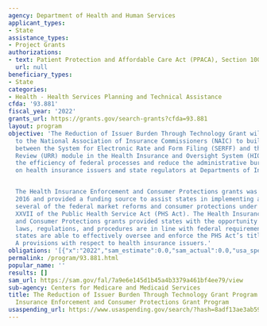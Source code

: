 ```yaml
---
agency: Department of Health and Human Services
applicant_types:
- State
assistance_types:
- Project Grants
authorizations:
- text: Patient Protection and Affordable Care Act (PPACA), Section 1003.
  url: null
beneficiary_types:
- State
categories:
- Health - Health Services Planning and Technical Assistance
cfda: '93.881'
fiscal_year: '2022'
grants_url: https://grants.gov/search-grants?cfda=93.881
layout: program
objective: 'The Reduction of Issuer Burden Through Technology Grant will provide funding
  to the National Association of Insurance Commissioners (NAIC) to build an IT connection
  between the System for Electronic Rate and Form Filing (SERFF) and the Unified Rate
  Review (URR) module in the Health Insurance and Oversight System (HIOS) to increase
  the efficiency of federal processes and reduce the administrative burden imposed
  on health insurance issuers and state regulators at Departments of Insurance.


  The Health Insurance Enforcement and Consumer Protections grants was awarded in
  2016 and provided a funding source to assist states in implementing and planning
  several of the federal market reforms and consumer protections under Part A of Title
  XXVII of the Public Health Service Act (PHS Act). The Health Insurance Enforcement
  and Consumer Protections grants provided states with the opportunity to ensure their
  laws, regulations, and procedures are in line with federal requirements and that
  states are able to effectively oversee and enforce the PHS Act’s title XXVII Part
  A provisions with respect to health insurance issuers.'
obligations: '[{"x":"2022","sam_estimate":0.0,"sam_actual":0.0,"usa_spending_actual":-77519.75},{"x":"2023","sam_estimate":0.0,"sam_actual":0.0,"usa_spending_actual":-6673.25},{"x":"2024","sam_estimate":0.0,"sam_actual":0.0,"usa_spending_actual":0.0}]'
permalink: /program/93.881.html
popular_name: ''
results: []
sam_url: https://sam.gov/fal/7a9e6e145d1b45a4b3379a461bf4ee79/view
sub-agency: Centers for Medicare and Medicaid Services
title: The Reduction of Issuer Burden Through Technology Grant Program and The Health
  Insurance Enforcement and Consumer Protections Grant Program
usaspending_url: https://www.usaspending.gov/search/?hash=8adf13ae3ab5945a46fe85cd4b146c04
---
```

